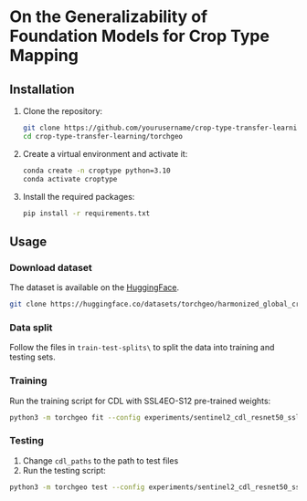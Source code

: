 # On the Generalizability of Foundation Models for Crop Type Mapping

## Installation

1. Clone the repository:
    ```sh
    git clone https://github.com/yourusername/crop-type-transfer-learning.git
    cd crop-type-transfer-learning/torchgeo
    ```

2. Create a virtual environment and activate it:
    ```sh
    conda create -n croptype python=3.10
    conda activate croptype
    ```

3. Install the required packages:
    ```sh
    pip install -r requirements.txt
    ```

## Usage

### Download dataset
The dataset is available on the [HuggingFace](https://huggingface.co/datasets/torchgeo/harmonized_global_crops).
```sh
git clone https://huggingface.co/datasets/torchgeo/harmonized_global_crops
```

### Data split
Follow the files in `train-test-splits\` to split the data into training and testing sets.

### Training
Run the training script for CDL with SSL4EO-S12 pre-trained weights:
```sh
python3 -m torchgeo fit --config experiments/sentinel2_cdl_resnet50_ssl4eo_frozen.yaml
```

### Testing
1. Change `cdl_paths` to the path to test files
2. Run the testing script:
```sh
python3 -m torchgeo test --config experiments/sentinel2_cdl_resnet50_ssl4eo_frozen.yaml --ckpt_path=...
```